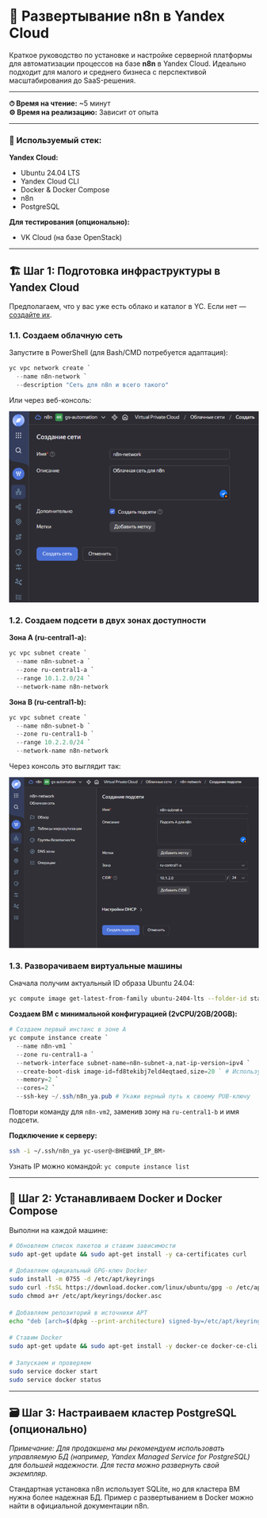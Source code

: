 # 🚀 Развертывание n8n в Yandex Cloud

Краткое руководство по установке и настройке серверной платформы для автоматизации процессов на базе **n8n** в Yandex Cloud. Идеально подходит для малого и среднего бизнеса с перспективой масштабирования до SaaS-решения.

---
**⏱ Время на чтение:** ~5 минут  
**⚙️ Время на реализацию:** Зависит от опыта

---

### 🧰 Используемый стек:

**Yandex Cloud:**
- Ubuntu 24.04 LTS
- Yandex Cloud CLI
- Docker & Docker Compose
- n8n
- PostgreSQL

**Для тестирования (опционально):**
- VK Cloud (на базе OpenStack)

---

## 🏗 Шаг 1: Подготовка инфраструктуры в Yandex Cloud

Предполагаем, что у вас уже есть облако и каталог в YC. Если нет — [создайте их]((https://yandex.cloud/ru/docs/resource-manager/operations/cloud/create)).

### 1.1. Создаем облачную сеть

Запустите в PowerShell (для Bash/CMD потребуется адаптация):

```powershell
yc vpc network create `
  --name n8n-network `
  --description "Сеть для n8n и всего такого"
```

Или через веб-консоль:

![Создание сети в консоли Yandex Cloud](https://github.com/sword76/n8nYandexCloud/blob/main/assets/network_create.png)

### 1.2. Создаем подсети в двух зонах доступности

**Зона A (ru-central1-a):**
```powershell
yc vpc subnet create `
  --name n8n-subnet-a `
  --zone ru-central1-a `
  --range 10.1.2.0/24 `
  --network-name n8n-network
```

**Зона B (ru-central1-b):**
```powershell
yc vpc subnet create `
  --name n8n-subnet-b `
  --zone ru-central1-b `
  --range 10.2.2.0/24 `
  --network-name n8n-network
```

Через консоль это выглядит так:

![Создание подсети](https://github.com/sword76/n8nYandexCloud/blob/main/assets/subnet_create.png)

### 1.3. Разворачиваем виртуальные машины

Сначала получим актуальный ID образа Ubuntu 24.04:
```bash
yc compute image get-latest-from-family ubuntu-2404-lts --folder-id standard-images
```

**Создаем ВМ с минимальной конфигурацией (2vCPU/2GB/20GB):**

```powershell
# Создаем первый инстанс в зоне А
yc compute instance create `
  --name n8n-vm1 `
  --zone ru-central1-a `
  --network-interface subnet-name=n8n-subnet-a,nat-ip-version=ipv4 `
  --create-boot-disk image-id=fd8tekibj7eld4eqtaed,size=20 ` # Используй актуальный ID из команды выше!
  --memory=2 `
  --cores=2 `
  --ssh-key ~/.ssh/n8n_ya.pub # Укажи верный путь к своему PUB-ключу
```

Повтори команду для `n8n-vm2`, заменив зону на `ru-central1-b` и имя подсети.

**Подключение к серверу:**
```bash
ssh -i ~/.ssh/n8n_ya yc-user@<ВНЕШНИЙ_IP_ВМ>
```
Узнать IP можно командой: `yc compute instance list`

---

## 🐳 Шаг 2: Устанавливаем Docker и Docker Compose

Выполни на каждой машине:

```bash
# Обновляем список пакетов и ставим зависимости
sudo apt-get update && sudo apt-get install -y ca-certificates curl

# Добавляем официальный GPG-ключ Docker
sudo install -m 0755 -d /etc/apt/keyrings
sudo curl -fsSL https://download.docker.com/linux/ubuntu/gpg -o /etc/apt/keyrings/docker.asc
sudo chmod a+r /etc/apt/keyrings/docker.asc

# Добавляем репозиторий в источники APT
echo "deb [arch=$(dpkg --print-architecture) signed-by=/etc/apt/keyrings/docker.asc] https://download.docker.com/linux/ubuntu $(. /etc/os-release && echo "${UBUNTU_CODENAME:-$VERSION_CODENAME}") stable" | sudo tee /etc/apt/sources.list.d/docker.list > /dev/null

# Ставим Docker
sudo apt-get update && sudo apt-get install -y docker-ce docker-ce-cli containerd.io docker-buildx-plugin docker-compose-plugin

# Запускаем и проверяем
sudo service docker start
sudo service docker status
```

---

## 🗃 Шаг 3: Настраиваем кластер PostgreSQL (опционально)

*Примечание: Для продакшена мы рекомендуем использовать управляемую БД (например, Yandex Managed Service for PostgreSQL) для большей надежности. Для теста можно развернуть свой экземпляр.*

Стандартная установка n8n использует SQLite, но для кластера ВМ нужна более надежная БД. Пример с развертыванием в Docker можно найти в официальной документации n8n.
